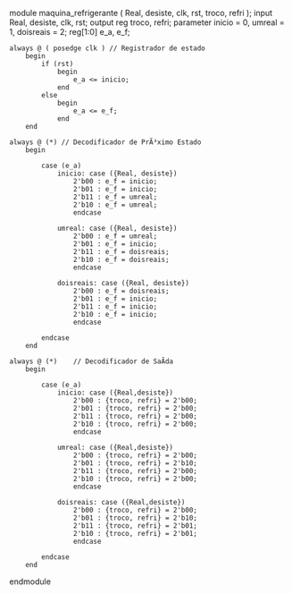 module maquina_refrigerante ( Real, desiste, clk, rst, troco, refri );
	input Real, desiste, clk, rst;
	output reg troco, refri;
	parameter inicio = 0, umreal = 1, doisreais = 2;
	reg[1:0] e_a, e_f;
	
	always @ ( posedge clk ) // Registrador de estado
		begin
			if (rst)
				begin
					e_a <= inicio;
				end
			else
				begin
					e_a <= e_f;
				end
		end
		
	always @ (*) // Decodificador de PrÃ³ximo Estado
		begin
		
			case (e_a)
				inicio: case ({Real, desiste})
					2'b00 : e_f = inicio;  
					2'b01 : e_f = inicio;  
					2'b11 : e_f = umreal; 
					2'b10 : e_f = umreal;
					endcase 
				
				umreal: case ({Real, desiste})
					2'b00 : e_f = umreal;  
					2'b01 : e_f = inicio;  
					2'b11 : e_f = doisreais; 
					2'b10 : e_f = doisreais;
					endcase 
					
				doisreais: case ({Real, desiste})
					2'b00 : e_f = doisreais;  
					2'b01 : e_f = inicio;  
					2'b11 : e_f = inicio; 
					2'b10 : e_f = inicio;
					endcase 
					
			endcase
		end
		
	always @ (*)	// Decodificador de SaÃ­da
		begin
		
			case (e_a)
				inicio: case ({Real,desiste})
					2'b00 : {troco, refri} = 2'b00;    
					2'b01 : {troco, refri} = 2'b00; 
					2'b11 : {troco, refri} = 2'b00;
					2'b10 : {troco, refri} = 2'b00;
					endcase
				
				umreal: case ({Real,desiste})
					2'b00 : {troco, refri} = 2'b00;  
					2'b01 : {troco, refri} = 2'b10; 
					2'b11 : {troco, refri} = 2'b00;
					2'b10 : {troco, refri} = 2'b00;
					endcase
					
				doisreais: case ({Real,desiste})
					2'b00 : {troco, refri} = 2'b00;  
					2'b01 : {troco, refri} = 2'b10; 
					2'b11 : {troco, refri} = 2'b01;
					2'b10 : {troco, refri} = 2'b01;
					endcase
				
			endcase
		end
		
endmodule
